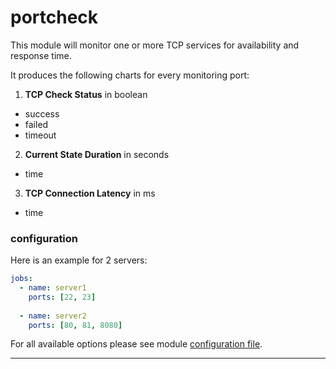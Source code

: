 # portcheck

This module will monitor one or more TCP services for availability and response time.

It produces the following charts for every monitoring port:

1. **TCP Check Status** in boolean
 * success
 * failed
 * timeout

2. **Current State Duration** in seconds
 * time
 
3. **TCP Connection Latency** in ms
 * time

### configuration
 
Here is an example for 2 servers:

```yaml
jobs:
  - name: server1
    ports: [22, 23]
      
  - name: server2
    ports: [80, 81, 8080]
```

For all available options please see module [configuration file](https://github.com/netdata/go.d.plugin/blob/master/config/go.d/portcheck.conf).

---
